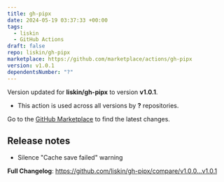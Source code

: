 ```yaml
---
title: gh-pipx
date: 2024-05-19 03:37:33 +00:00
tags:
  - liskin
  - GitHub Actions
draft: false
repo: liskin/gh-pipx
marketplace: https://github.com/marketplace/actions/gh-pipx
version: v1.0.1
dependentsNumber: "?"
---
```



Version updated for **liskin/gh-pipx** to version **v1.0.1**.
- This action is used across all versions by **?** repositories.

Go to the [GitHub Marketplace](https://github.com/marketplace/actions/gh-pipx) to find the latest changes.

## Release notes

* Silence "Cache save failed" warning

**Full Changelog**: https://github.com/liskin/gh-pipx/compare/v1.0.0...v1.0.1

